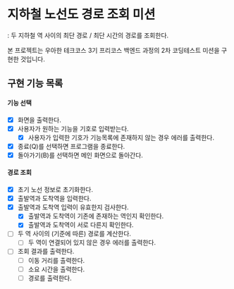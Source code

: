 # 지하철 노선도 경로 조회 미션
: 두 지하철 역 사이의 최단 경로 / 최단 시간의 경로를 조회한다.   

본 프로젝트는 우아한 테크코스 3기 프리코스 백엔드 과정의 2차 코딩테스트 미션을 구현한 것입니다.

## 구현 기능 목록
#### 기능 선택
- [X] 화면을 출력한다.
- [X] 사용자가 원하는 기능을 기호로 입력받는다.
  - [X] 사용자가 입력한 기호가 기능목록에 존재하지 않는 경우 에러를 출력한다.   
- [X] 종료(Q)를 선택하면 프로그램을 종료한다.
- [X] 돌아가기(B)를 선택하면 메인 화면으로 돌아간다.

#### 경로 조회
- [X] 초기 노선 정보로 초기화한다.   
- [X] 출발역과 도착역을 입력한다.
- [X] 출발역과 도착역 입력이 유효한지 검사한다.
  - [X] 출발역과 도착역이 기존에 존재하는 역인지 확인한다.
  - [X] 출발역과 도착역이 서로 다른지 확인한다.
- [ ] 두 역 사이의 (기준에 따른) 경로를 계산한다.
  - [ ] 두 역이 연결되어 있지 않은 경우 에러를 출력한다.
- [ ] 조회 결과를 출력한다.
  - [ ] 이동 거리를 출력한다.
  - [ ] 소요 시간을 출력한다.
  - [ ] 경로를 출력한다.
